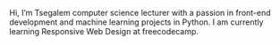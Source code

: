 Hi, I’m Tsegalem computer science lecturer with a passion in front-end development and 
machine learning projects in Python. I am currently learning Responsive Web Design at freecodecamp.



